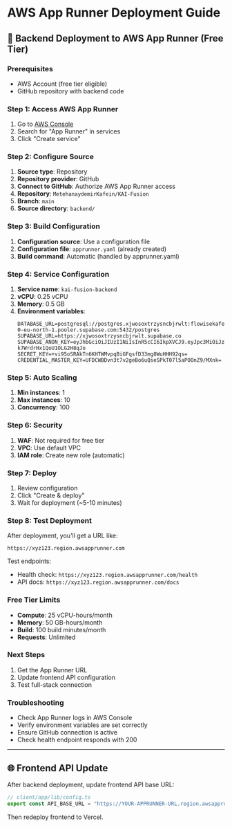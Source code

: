 # AWS App Runner Deployment Guide

## 🚀 Backend Deployment to AWS App Runner (Free Tier)

### Prerequisites
- AWS Account (free tier eligible)
- GitHub repository with backend code

### Step 1: Access AWS App Runner
1. Go to [AWS Console](https://console.aws.amazon.com/)
2. Search for "App Runner" in services
3. Click "Create service"

### Step 2: Configure Source
1. **Source type**: Repository
2. **Repository provider**: GitHub
3. **Connect to GitHub**: Authorize AWS App Runner access
4. **Repository**: `MetehanaydemirKafein/KAI-Fusion`
5. **Branch**: `main`
6. **Source directory**: `backend/`

### Step 3: Build Configuration
1. **Configuration source**: Use a configuration file
2. **Configuration file**: `apprunner.yaml` (already created)
3. **Build command**: Automatic (handled by apprunner.yaml)

### Step 4: Service Configuration
1. **Service name**: `kai-fusion-backend`
2. **vCPU**: 0.25 vCPU
3. **Memory**: 0.5 GB
4. **Environment variables**:
   ```
   DATABASE_URL=postgresql://postgres.xjwosoxtrzysncbjrwlt:flowisekafein1!@aws-0-eu-north-1.pooler.supabase.com:5432/postgres
   SUPABASE_URL=https://xjwosoxtrzysncbjrwlt.supabase.co
   SUPABASE_ANON_KEY=eyJhbGciOiJIUzI1NiIsInR5cCI6IkpXVCJ9.eyJpc3MiOiJzdXBhYmFzZSIsInJlZiI6Inhqd29zb3h0cnp5c25jYmpyd2x0Iiwicm9sZSI6ImFub24iLCJpYXQiOjE3NTI2NTk4MjgsImV4cCI6MjA2ODIzNTgyOH0.Jtp38k50rscqZHx3JwIL-k7WrdrHx1QoU1OLG2H8qJo
   SECRET_KEY=+vi95oSRAkTn6KHTWMvpqBiGFqsfD33mg8WuHHH92qs=
   CREDENTIAL_MASTER_KEY=UFDCWBDvn3t7v2geBo6uQseSPkT07l5aPOOnZ9/MXnk=
   ```

### Step 5: Auto Scaling
1. **Min instances**: 1
2. **Max instances**: 10
3. **Concurrency**: 100

### Step 6: Security
1. **WAF**: Not required for free tier
2. **VPC**: Use default VPC
3. **IAM role**: Create new role (automatic)

### Step 7: Deploy
1. Review configuration
2. Click "Create & deploy"
3. Wait for deployment (~5-10 minutes)

### Step 8: Test Deployment
After deployment, you'll get a URL like:
```
https://xyz123.region.awsapprunner.com
```

Test endpoints:
- Health check: `https://xyz123.region.awsapprunner.com/health`
- API docs: `https://xyz123.region.awsapprunner.com/docs`

### Free Tier Limits
- **Compute**: 25 vCPU-hours/month
- **Memory**: 50 GB-hours/month
- **Build**: 100 build minutes/month
- **Requests**: Unlimited

### Next Steps
1. Get the App Runner URL
2. Update frontend API configuration
3. Test full-stack connection

### Troubleshooting
- Check App Runner logs in AWS Console
- Verify environment variables are set correctly
- Ensure GitHub connection is active
- Check health endpoint responds with 200

---

## 🌐 Frontend API Update

After backend deployment, update frontend API base URL:

```typescript
// client/app/lib/config.ts
export const API_BASE_URL = "https://YOUR-APPRUNNER-URL.region.awsapprunner.com/api/v1";
```

Then redeploy frontend to Vercel.